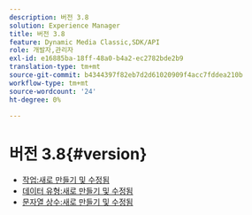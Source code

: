 ```yaml
---
description: 버전 3.8
solution: Experience Manager
title: 버전 3.8
feature: Dynamic Media Classic,SDK/API
role: 개발자,관리자
exl-id: e16885ba-18ff-48a0-b4a2-ec2782bde2b9
translation-type: tm+mt
source-git-commit: b4344397f82eb7d2d61020909f4acc7fddea210b
workflow-type: tm+mt
source-wordcount: '24'
ht-degree: 0%

---
```


# 버전 3.8{#version}

* [작업:새로 만들기 및 수정됨](r-3-8-operations.md)
* [데이터 유형:새로 만들기 및 수정됨](r-3-8-types.md)
* [문자열 상수:새로 만들기 및 수정됨](r-3-8-string-constants.md)
